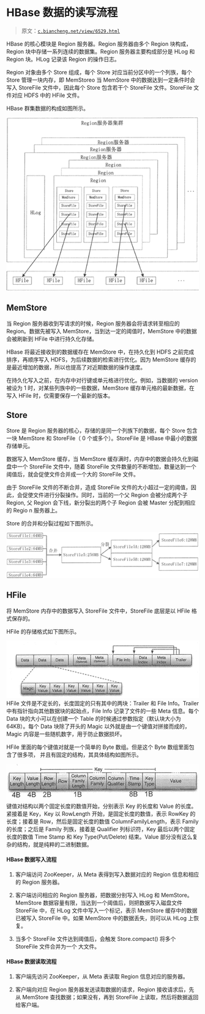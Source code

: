 # HBase 数据的读写流程

> 原文：[`c.biancheng.net/view/6529.html`](http://c.biancheng.net/view/6529.html)

HBase 的核心模块是 Region 服务器。Region 服务器由多个 Region 块构成，Region 块中存储一系列连续的数据集。Region 服务器主要构成部分是 HLog 和 Region 块。HLog 记录该 Region 的操作日志。

Region 对象由多个 Store 组成，每个 Store 对应当前分区中的一个列族，每个 Store 管理一块内存，即 MemStoreo 当 MemStore 中的数据达到一定条件时会写入 StoreFile 文件中，因此每个 Store 包含若干个 StoreFile 文件。StoreFile 文件对应 HDFS 中的 HFile 文件。

HBase 群集数据的构成如图所示。

![](img/6f66a55aa7874a9be9a930855ddf3871.png)

## MemStore

当 Region 服务器收到写请求的时候，Region 服务器会将请求转至相应的 Region。数据先被写入 MemStore，当到达一定的阈值时，MemStore 中的数据会被刷新到 HFile 中进行持久化存储。

HBase 将最近接收到的数据缓存在 MemStore 中，在持久化到 HDFS 之前完成排序，再顺序写入 HDFS，为后续数据的检索进行优化。因为 MemStore 缓存的是最近增加的数据，所以也提高了对近期数据的操作速度。

在持久化写入之前，在内存中对行键或单元格进行优化。例如，当数据的 version 被设为 1 时，对某些列族中的一些数据，MemStore 缓存单元格的最新数据，在写入 HFile 时，仅需要保存一个最新的版本。

## Store

Store 是 Region 服务器的核心，存储的是同一个列族下的数据，每个 Store 包含一块 MemStore 和 StoreFile（ 0 个或多个）。StoreFile 是 HBase 中最小的数据存储单元。

数据写入 MemStore 缓存，当 MemStore 缓存满时，内存中的数据会持久化到磁盘中一个 StoreFile 文件中，随着 StoreFile 文件数量的不断增加，数量达到一个阈值后，就会促使文件合并成一个大的 StoreFile 文件。

由于 StoreFile 文件的不断合并，造成 StoreFile 文件的大小超过一定的阈值，因此，会促使文件进行分裂操作。同时，当前的一个父 Region 会被分成两个子 Region, 父 Region 会下线，新分裂出的两个子 Region 会被 Master 分配到相应的 Regio n 服务器上。

Store 的合并和分裂过程如下图所示。

![](img/f57f2099962d14f9e3d13fc76caee9b1.png)

## HFile

将 MemStore 内存中的数据写入 StoreFile 文件中，StoreFile 底层是以 HFile 格式保存的。

HFile 的存储格式如下图所示。

![](img/49619151f0be45b09e8898bff52909f7.png)HFile 文件是不定长的，长度固定的只有其中的两块：Trailer 和 File Info。Trailer 中有指针指向其他数据块的起始点，File Info 记录了文件的一些 Meta 信息。每个 Data 块的大小可以在创建一个 Table 的时候通过参数指定（默认块大小为 64KB）。每个 Data 块除了开头的 Magic 以外就是由一个键值对拼接而成的，Magic 内容是一些随机数字，用于防止数据损坏。

HFile 里面的每个键值对就是一个简单的 Byte 数组。但是这个 Byte 数组里面包含了很多项， 并且有固定的结构，其具体结构如图所示。

![](img/146b4cd927a96df2415d15428830deae.png)键值对结构以两个固定长度的数值开始，分别表示 Key 的长度和 Value 的长度。紧接着是 Key，Key 以 RowLength 开始，是固定长度的数值，表示 RowKey 的长度；接着是 Row，然后是固定长度的数值 ColumnFamilyLength，表示 Family 的长度；之后是 Family 列族，接着是 Qualifier 列标识符，Key 最后以两个固定长度的数值 Time Stamp 和 Key Type(Put/Delete) 结束。Value 部分没有这么复杂的结构，就是纯粹的二进制数据。

#### HBase 数据写入流程

1) 客户端访问 ZooKeeper，从 Meta 表得到写入数据对应的 Region 信息和相应 的 Region 服务器。

2) 客户端访问相应的 Region 服务器，把数据分别写入 HLog 和 MemStore。MemStore 数据容量有限，当达到一个阈值后，则把数据写入磁盘文件 StoreFile 中，在 HLog 文件中写入一个标记，表示 MemStore 缓存中的数据已被写入 StoreFile 中。如果 MemStore 中的数据丢失，则可以从 HLog 上恢复。

3) 当多个 StoreFile 文件达到阈值后，会触发 Store.compact() 将多个 StoreFile 文件合并为一个 大文件。

#### HBase 数据读取流程

1) 客户端先访问 ZooKeeper，从 Meta 表读取 Region 信息对应的服务器。

2) 客户端向对应 Region 服务器发送读取数据的请求，Region 接收请求后，先从 MemStore 查找数据；如果没有，再到 StoreFile 上读取，然后将数据返回给客户端。